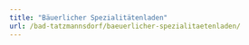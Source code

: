 ```yaml
---
title: "Bäuerlicher Spezialitätenladen"
url: /bad-tatzmannsdorf/baeuerlicher-spezialitaetenladen/
---
```


